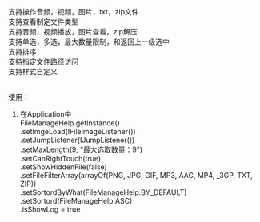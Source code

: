 支持操作音频，视频，图片，txt，zip文件<br> 
支持查看制定文件类型<br> 
支持音频，视频播放，图片查看，zip解压<br> 
支持单选，多选，最大数量限制，和返回上一级选中<br> 
支持排序<br>
支持指定文件路径访问<br> 
支持样式自定义<br><br>

使用：<br>
1) 在Application中 <br>
FileManageHelp.getInstance()<br>
                .setImgeLoad(IFileImageListener())<br>
                .setJumpListener(IJumpListener()) <br>
                .setMaxLength(9, "最大选取数量：9") <br>
                .setCanRightTouch(true) <br>
                .setShowHiddenFile(false) <br>
                .setFileFilterArray(arrayOf(PNG, JPG, GIF, MP3, AAC, MP4, _3GP, TXT, ZIP))<br>
                .setSortordByWhat(FileManageHelp.BY_DEFAULT)<br>
                .setSortord(FileManageHelp.ASC)<br>
                .isShowLog = true<br>
